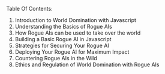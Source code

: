 Table Of Contents:

1. Introduction to World Domination with Javascript
2. Understanding the Basics of Rogue AIs
3. How Rogue AIs can be used to take over the world
4. Building a Basic Rogue AI in Javascript
5. Strategies for Securing Your Rogue AI
6. Deploying Your Rogue AI for Maximum Impact
7. Countering Rogue AIs in the Wild
8. Ethics and Regulation of World Domination with Rogue AIs